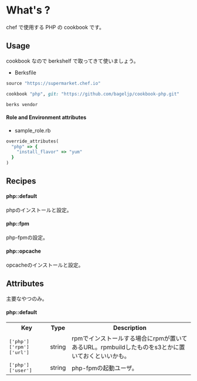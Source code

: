 What's ?
===============
chef で使用する PHP の cookbook です。

Usage
-----
cookbook なので berkshelf で取ってきて使いましょう。

* Berksfile
```ruby
source "https://supermarket.chef.io"

cookbook "php", git: "https://github.com/bageljp/cookbook-php.git"
```

```
berks vendor
```

#### Role and Environment attributes

* sample_role.rb
```ruby
override_attributes(
  "php" => {
    "install_flavor" => "yum"
  }
)
```

Recipes
----------

#### php::default
phpのインストールと設定。

#### php::fpm
php-fpmの設定。

#### php::opcache
opcacheのインストールと設定。

Attributes
----------

主要なやつのみ。

#### php::default
<table>
  <tr>
    <th>Key</th>
    <th>Type</th>
    <th>Description</th>
  </tr>
  <tr>
    <td><tt>['php']['rpm']['url']</tt></td>
    <td>string</td>
    <td>rpmでインストールする場合にrpmが置いてあるURL。rpmbuildしたものをs3とかに置いておくといいかも。</td>
  </tr>
  <tr>
    <td><tt>['php']['user']</tt></td>
    <td>string</td>
    <td>php-fpmの起動ユーザ。</td>
  </tr>
</table>


